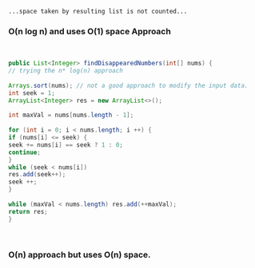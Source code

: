 `...space taken by resulting list is not counted...`
​
### O(n log n) and uses O(1) space Approach
​
```java
public List<Integer> findDisappearedNumbers(int[] nums) {
// trying the n* log(n) approach
​
Arrays.sort(nums); // not a good approach to modify the input data.
int seek = 1;
ArrayList<Integer> res = new ArrayList<>();
​
int maxVal = nums[nums.length - 1];
​
for (int i = 0; i < nums.length; i ++) {
if (nums[i] <= seek) {
seek += nums[i] == seek ? 1 : 0;
continue;
}
while (seek < nums[i])
res.add(seek++);
seek ++;
}
​
while (maxVal < nums.length) res.add(++maxVal);
return res;
}
```
​
### O(n) approach but uses O(n) space.
​
```